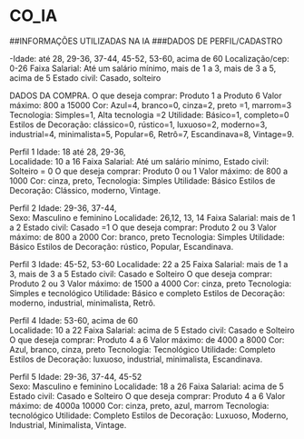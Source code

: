 # CO_IA

##INFORMAÇÕES UTILIZADAS NA IA
###DADOS DE PERFIL/CADASTRO

-Idade: até 28, 29-36, 37-44, 45-52, 53-60, acima de 60
Localização/cep: 0-26
Faixa Salarial: Até um salário mínimo, mais de 1 a 3, mais de 3 a 5, acima de 5
Estado civil: Casado, solteiro

DADOS DA COMPRA.
O que deseja comprar: Produto 1 a Produto 6
Valor máximo: 800 a 15000
Cor: Azul=4, branco=0, cinza=2, preto =1, marrom=3
Tecnologia: Simples=1, Alta tecnologia =2
Utilidade: Básico=1, completo=0
Estilos de Decoração: clássico=0, rústico=1, luxuoso=2, moderno=3, industrial=4, minimalista=5, Popular=6, Retrô=7, Escandinava=8, Vintage=9.

Perfil 1
Idade: 18 até 28, 29-36, 	
Localidade: 10 a 16
Faixa Salarial: Até um salário mínimo,
Estado civil: Solteiro = 0
O que deseja comprar: Produto 0 ou 1
Valor máximo: de 800 a 1000
Cor: cinza, preto, 
Tecnologia: Simples
Utilidade: Básico
Estilos de Decoração: Clássico, moderno, Vintage.

Perfil 2
Idade: 29-36, 37-44,	
Sexo: Masculino e feminino
Localidade: 26,12, 13, 14
Faixa Salarial: mais de 1 a 2
Estado civil: Casado =1
O que deseja comprar: Produto 2 ou 3
Valor máximo: de 800 a 2000
Cor: branco, preto
Tecnologia: Simples
Utilidade: Básico
Estilos de Decoração: rústico, Popular, Escandinava.

Perfil 3
Idade: 45-52, 53-60	
Localidade: 22 a 25
Faixa Salarial: mais de 1 a 3, mais de 3 a 5
Estado civil: Casado e Solteiro
O que deseja comprar: Produto 2 ou 3
Valor máximo: de 1500 a 4000
Cor: cinza, preto 
Tecnologia: Simples e tecnológico
Utilidade: Básico e completo
Estilos de Decoração: moderno, industrial, minimalista, Retrô.

Perfil 4
Idade: 53-60, acima de 60	
Localidade: 10 a 22
Faixa Salarial: acima de 5
Estado civil: Casado e Solteiro
O que deseja comprar: Produto 4 a 6
Valor máximo: de 4000 a 8000
Cor: Azul, branco, cinza, preto 
Tecnologia: Tecnológico
Utilidade: Completo
Estilos de Decoração: luxuoso, industrial, minimalista, Escandinava.

Perfil 5
Idade: 29-36, 37-44, 45-52	
Sexo: Masculino e feminino
Localidade: 18 a 26
Faixa Salarial: acima de 5
Estado civil: Casado e Solteiro
O que deseja comprar: Produto 4 a 6
Valor máximo: de 4000a 10000
Cor: cinza, preto, azul, marrom
Tecnologia: tecnológico
Utilidade: Completo
Estilos de Decoração: Luxuoso, Moderno, Industrial, Minimalista, Vintage.
